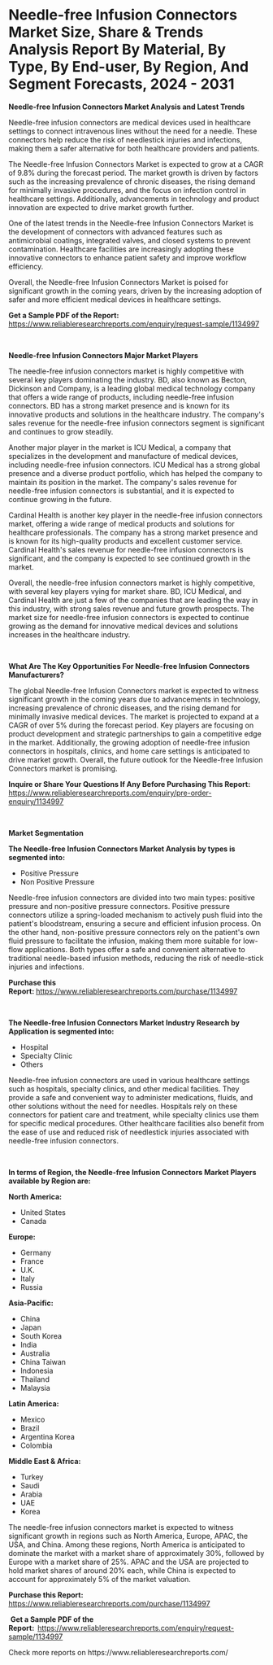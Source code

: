 <p><h1>Needle-free Infusion Connectors Market Size, Share & Trends Analysis Report By Material, By Type, By End-user, By Region, And Segment Forecasts, 2024 - 2031</h1></p><p><strong>Needle-free Infusion Connectors Market Analysis and Latest Trends</strong></p>
<p><p>Needle-free infusion connectors are medical devices used in healthcare settings to connect intravenous lines without the need for a needle. These connectors help reduce the risk of needlestick injuries and infections, making them a safer alternative for both healthcare providers and patients.</p><p>The Needle-free Infusion Connectors Market is expected to grow at a CAGR of 9.8% during the forecast period. The market growth is driven by factors such as the increasing prevalence of chronic diseases, the rising demand for minimally invasive procedures, and the focus on infection control in healthcare settings. Additionally, advancements in technology and product innovation are expected to drive market growth further.</p><p>One of the latest trends in the Needle-free Infusion Connectors Market is the development of connectors with advanced features such as antimicrobial coatings, integrated valves, and closed systems to prevent contamination. Healthcare facilities are increasingly adopting these innovative connectors to enhance patient safety and improve workflow efficiency.</p><p>Overall, the Needle-free Infusion Connectors Market is poised for significant growth in the coming years, driven by the increasing adoption of safer and more efficient medical devices in healthcare settings.</p></p>
<p><strong>Get a Sample PDF of the Report:&nbsp;</strong> <a href="https://www.reliableresearchreports.com/enquiry/request-sample/1134997">https://www.reliableresearchreports.com/enquiry/request-sample/1134997</a></p>
<p>&nbsp;</p>
<p><strong>Needle-free Infusion Connectors Major Market Players</strong></p>
<p><p>The needle-free infusion connectors market is highly competitive with several key players dominating the industry. BD, also known as Becton, Dickinson and Company, is a leading global medical technology company that offers a wide range of products, including needle-free infusion connectors. BD has a strong market presence and is known for its innovative products and solutions in the healthcare industry. The company's sales revenue for the needle-free infusion connectors segment is significant and continues to grow steadily.</p><p>Another major player in the market is ICU Medical, a company that specializes in the development and manufacture of medical devices, including needle-free infusion connectors. ICU Medical has a strong global presence and a diverse product portfolio, which has helped the company to maintain its position in the market. The company's sales revenue for needle-free infusion connectors is substantial, and it is expected to continue growing in the future.</p><p>Cardinal Health is another key player in the needle-free infusion connectors market, offering a wide range of medical products and solutions for healthcare professionals. The company has a strong market presence and is known for its high-quality products and excellent customer service. Cardinal Health's sales revenue for needle-free infusion connectors is significant, and the company is expected to see continued growth in the market.</p><p>Overall, the needle-free infusion connectors market is highly competitive, with several key players vying for market share. BD, ICU Medical, and Cardinal Health are just a few of the companies that are leading the way in this industry, with strong sales revenue and future growth prospects. The market size for needle-free infusion connectors is expected to continue growing as the demand for innovative medical devices and solutions increases in the healthcare industry.</p></p>
<p>&nbsp;</p>
<p><strong>What Are The Key Opportunities For Needle-free Infusion Connectors Manufacturers?</strong></p>
<p><p>The global Needle-free Infusion Connectors market is expected to witness significant growth in the coming years due to advancements in technology, increasing prevalence of chronic diseases, and the rising demand for minimally invasive medical devices. The market is projected to expand at a CAGR of over 5% during the forecast period. Key players are focusing on product development and strategic partnerships to gain a competitive edge in the market. Additionally, the growing adoption of needle-free infusion connectors in hospitals, clinics, and home care settings is anticipated to drive market growth. Overall, the future outlook for the Needle-free Infusion Connectors market is promising.</p></p>
<p><strong>Inquire or Share Your Questions If Any Before Purchasing This Report:</strong> <a href="https://www.reliableresearchreports.com/enquiry/pre-order-enquiry/1134997">https://www.reliableresearchreports.com/enquiry/pre-order-enquiry/1134997</a></p>
<p>&nbsp;</p>
<p><strong>Market Segmentation</strong></p>
<p><strong>The Needle-free Infusion Connectors Market Analysis by types is segmented into:</strong></p>
<p><ul><li>Positive Pressure</li><li>Non Positive Pressure</li></ul></p>
<p><p>Needle-free infusion connectors are divided into two main types: positive pressure and non-positive pressure connectors. Positive pressure connectors utilize a spring-loaded mechanism to actively push fluid into the patient's bloodstream, ensuring a secure and efficient infusion process. On the other hand, non-positive pressure connectors rely on the patient's own fluid pressure to facilitate the infusion, making them more suitable for low-flow applications. Both types offer a safe and convenient alternative to traditional needle-based infusion methods, reducing the risk of needle-stick injuries and infections.</p></p>
<p><strong>Purchase this Report:&nbsp;</strong><a href="https://www.reliableresearchreports.com/purchase/1134997">https://www.reliableresearchreports.com/purchase/1134997</a></p>
<p>&nbsp;</p>
<p><strong>The Needle-free Infusion Connectors Market Industry Research by Application is segmented into:</strong></p>
<p><ul><li>Hospital</li><li>Specialty Clinic</li><li>Others</li></ul></p>
<p><p>Needle-free infusion connectors are used in various healthcare settings such as hospitals, specialty clinics, and other medical facilities. They provide a safe and convenient way to administer medications, fluids, and other solutions without the need for needles. Hospitals rely on these connectors for patient care and treatment, while specialty clinics use them for specific medical procedures. Other healthcare facilities also benefit from the ease of use and reduced risk of needlestick injuries associated with needle-free infusion connectors.</p></p>
<p>&nbsp;</p>
<p><strong>In terms of Region, the Needle-free Infusion Connectors Market Players available by Region are:</strong></p>
<p>
    <p> <strong> North America: </strong>
        <ul>
            <li>United States</li>
            <li>Canada</li>
        </ul>
        </p> 
    <p> <strong> Europe: </strong>
        <ul>
            <li>Germany</li>
            <li>France</li>
            <li>U.K.</li>
            <li>Italy</li>
            <li>Russia</li>
        </ul>
        </p> 
    <p> <strong> Asia-Pacific: </strong>
        <ul>
            <li>China</li>
            <li>Japan</li>
            <li>South Korea</li>
            <li>India</li>
            <li>Australia</li>
            <li>China Taiwan</li>
            <li>Indonesia</li>
            <li>Thailand</li>
            <li>Malaysia</li>
        </ul>
        </p> 
    <p> <strong> Latin America: </strong>
        <ul>
            <li>Mexico</li>
            <li>Brazil</li>
            <li>Argentina Korea</li>
            <li>Colombia</li>
        </ul>
        </p> 
    <p> <strong> Middle East & Africa: </strong>
        <ul>
            <li>Turkey</li>
            <li>Saudi</li>
            <li>Arabia</li>
            <li>UAE</li>
            <li>Korea</li>
        </ul>
    </p>
    </p>
<p><p>The needle-free infusion connectors market is expected to witness significant growth in regions such as North America, Europe, APAC, the USA, and China. Among these regions, North America is anticipated to dominate the market with a market share of approximately 30%, followed by Europe with a market share of 25%. APAC and the USA are projected to hold market shares of around 20% each, while China is expected to account for approximately 5% of the market valuation.</p></p>
<p><strong>Purchase this Report: </strong><a href="https://www.reliableresearchreports.com/purchase/1134997">https://www.reliableresearchreports.com/purchase/1134997</a></p>
<p>&nbsp;<strong>Get a Sample PDF of the Report:&nbsp;&nbsp;</strong><a href="https://www.reliableresearchreports.com/enquiry/request-sample/1134997">https://www.reliableresearchreports.com/enquiry/request-sample/1134997</a></p>
<p><strong></strong></p>
<p>Check more reports on https://www.reliableresearchreports.com/</p>